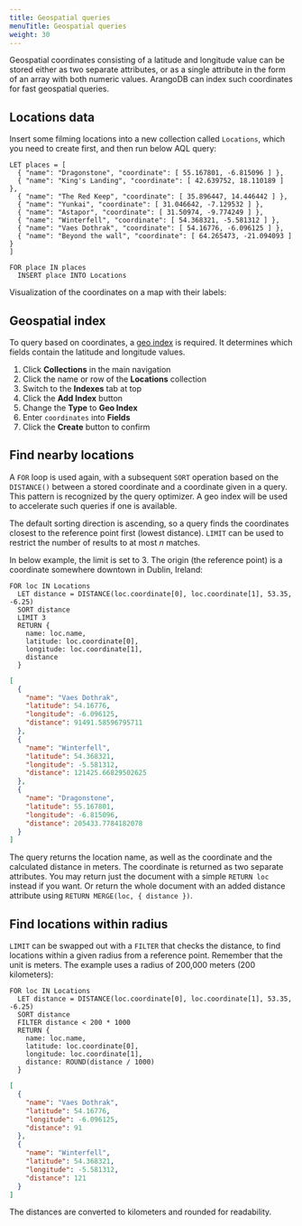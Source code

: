 ```yaml
---
title: Geospatial queries
menuTitle: Geospatial queries
weight: 30
---
```

Geospatial coordinates consisting of a latitude and longitude value
can be stored either as two separate attributes, or as a single
attribute in the form of an array with both numeric values.
ArangoDB can index such coordinates for fast geospatial queries.

## Locations data

Insert some filming locations into a new collection called `Locations`,
which you need to create first, and then run below AQL query:

<!--
![Create Locations collection](../images/Locations_Collection_Creation.png)
-->

```aql
LET places = [
  { "name": "Dragonstone", "coordinate": [ 55.167801, -6.815096 ] },
  { "name": "King's Landing", "coordinate": [ 42.639752, 18.110189 ] },
  { "name": "The Red Keep", "coordinate": [ 35.896447, 14.446442 ] },
  { "name": "Yunkai", "coordinate": [ 31.046642, -7.129532 ] },
  { "name": "Astapor", "coordinate": [ 31.50974, -9.774249 ] },
  { "name": "Winterfell", "coordinate": [ 54.368321, -5.581312 ] },
  { "name": "Vaes Dothrak", "coordinate": [ 54.16776, -6.096125 ] },
  { "name": "Beyond the wall", "coordinate": [ 64.265473, -21.094093 ] }
]

FOR place IN places
  INSERT place INTO Locations
```

Visualization of the coordinates on a map with their labels:

<!--
![Locations on map](../images/Locations_Map.png)
-->

## Geospatial index

To query based on coordinates, a [geo index](../../index-and-search/indexing/working-with-indexes/geo-spatial-indexes.md)
is required. It determines which fields contain the latitude and longitude
values.

1. Click **Collections** in the main navigation
2. Click the name or row of the **Locations** collection
3. Switch to the **Indexes** tab at top
4. Click the **Add Index** button
5. Change the **Type** to **Geo Index**
6. Enter `coordinates` into **Fields**
7. Click the **Create** button to confirm

## Find nearby locations

A `FOR` loop is used again, with a subsequent `SORT` operation based on the
`DISTANCE()` between a stored coordinate and a coordinate given in a query.
This pattern is recognized by the query optimizer. A geo index will be used to
accelerate such queries if one is available.

The default sorting direction is ascending, so a query finds the coordinates
closest to the reference point first (lowest distance). `LIMIT` can be used
to restrict the number of results to at most *n* matches.

In below example, the limit is set to 3. The origin (the reference point) is
a coordinate somewhere downtown in Dublin, Ireland:

```aql
FOR loc IN Locations
  LET distance = DISTANCE(loc.coordinate[0], loc.coordinate[1], 53.35, -6.25)
  SORT distance
  LIMIT 3
  RETURN {
    name: loc.name,
    latitude: loc.coordinate[0],
    longitude: loc.coordinate[1],
    distance
  }
```

```json
[
  {
    "name": "Vaes Dothrak",
    "latitude": 54.16776,
    "longitude": -6.096125,
    "distance": 91491.58596795711
  },
  {
    "name": "Winterfell",
    "latitude": 54.368321,
    "longitude": -5.581312,
    "distance": 121425.66829502625
  },
  {
    "name": "Dragonstone",
    "latitude": 55.167801,
    "longitude": -6.815096,
    "distance": 205433.7784182078
  }
]
```

The query returns the location name, as well as the coordinate and the
calculated distance in meters. The coordinate is returned as two separate
attributes. You may return just the document with a simple `RETURN loc` instead
if you want. Or return the whole document with an added distance attribute using
`RETURN MERGE(loc, { distance })`.

## Find locations within radius

`LIMIT` can be swapped out with a `FILTER` that checks the distance, to find
locations within a given radius from a reference point. Remember that the unit
is meters. The example uses a radius of 200,000 meters (200 kilometers):

```aql
FOR loc IN Locations
  LET distance = DISTANCE(loc.coordinate[0], loc.coordinate[1], 53.35, -6.25)
  SORT distance
  FILTER distance < 200 * 1000
  RETURN {
    name: loc.name,
    latitude: loc.coordinate[0],
    longitude: loc.coordinate[1],
    distance: ROUND(distance / 1000)
  }
```

```json
[
  {
    "name": "Vaes Dothrak",
    "latitude": 54.16776,
    "longitude": -6.096125,
    "distance": 91
  },
  {
    "name": "Winterfell",
    "latitude": 54.368321,
    "longitude": -5.581312,
    "distance": 121
  }
]
```

The distances are converted to kilometers and rounded for readability.
